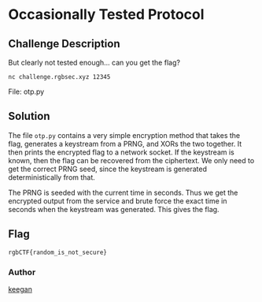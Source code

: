 # Occasionally Tested Protocol
## Challenge Description
But clearly not tested enough... can you get the flag?

`nc challenge.rgbsec.xyz 12345`

File: otp.py

## Solution
The file `otp.py` contains a very simple encryption method that takes the
flag, generates a keystream from a PRNG, and XORs the two together. It then
prints the encrypted flag to a network socket. If the keystream is known, then
the flag can be recovered from the ciphertext. We only need to get the correct
PRNG seed, since the keystream is generated deterministically from that.

The PRNG is seeded with the current time in seconds. Thus we get the encrypted
output from the service and brute force the exact time in seconds when the
keystream was generated. This gives the flag.

## Flag
```rgbCTF{random_is_not_secure}```

### Author
[keegan](https://twitter.com/inf_0_)
